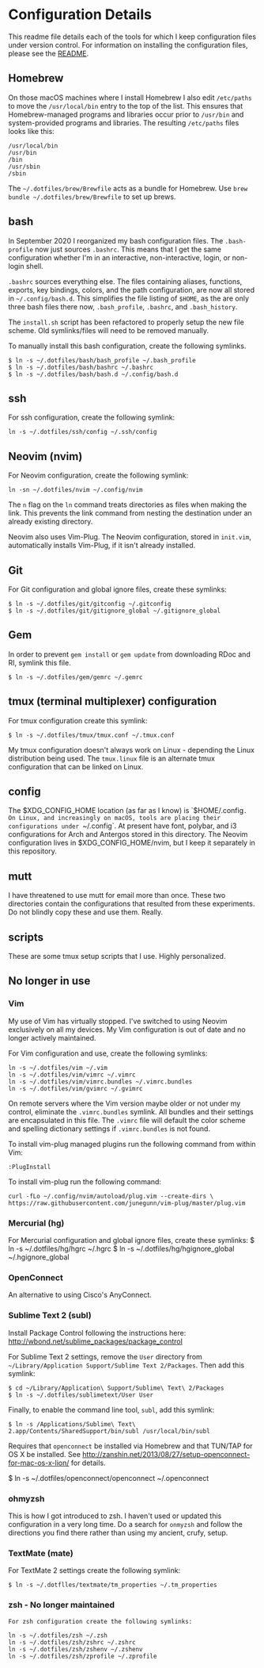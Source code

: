# Configuration Details

This readme file details each of the tools for which I keep configuration files under version
control. For information on installing the configuration files, please see the [README](README.markdown).

## Homebrew
On those macOS machines where I install Homebrew I also edit `/etc/paths` to move the `/usr/local/bin` entry to the top of the list. This ensures that Homebrew-managed programs and libraries occur prior to `/usr/bin` and system-provided programs and libraries. The resulting `/etc/paths` files looks like this:

    /usr/local/bin
    /usr/bin
    /bin
    /usr/sbin
    /sbin

The `~/.dotfiles/brew/Brewfile` acts as a bundle for Homebrew. Use `brew bundle ~/.dotfiles/brew/Brewfile` to set up brews.

## bash
In September 2020 I reorganized my bash configuration files. The `.bash-profile` now just sources
`.bashrc`. This means that I get the same configuration whether I'm in an interactive,
non-interactive, login, or non-login shell.

`.bashrc` sources everything else. The files containing aliases, functions, exports, key bindings,
colors, and the path configuration, are now all stored in `~/.config/bash.d`. This simplifies the
file listing of `$HOME`, as the are only three bash files there now, `.bash_profile`, `.bashrc`, and
`.bash_history`.

The `install.sh` script has been refactored to properly setup the new file scheme. Old
symlinks/files will need to be removed manually.

To manually install this bash configuration, create the following symlinks.


    $ ln -s ~/.dotfiles/bash/bash_profile ~/.bash_profile
    $ ln -s ~/.dotfiles/bash/bashrc ~/.bashrc
    $ ln -s ~/.dotfiles/bash/bash.d ~/.config/bash.d


## ssh
For ssh configuration, create the following symlink:

    ln -s ~/.dotfiles/ssh/config ~/.ssh/config

## Neovim (nvim)
For Neovim configuration, create the following symlink:

    ln -sn ~/.dotfiles/nvim ~/.config/nvim

The `n` flag on the `ln` command treats directories as files when making the link. This prevents the
link command from nesting the destination under an already existing directory.

Neovim also uses Vim-Plug. The Neovim configuration, stored in `init.vim`, automatically installs
Vim-Plug, if it isn't already installed.

## Git
For Git configuration and global ignore files, create these symlinks:

    $ ln -s ~/.dotfiles/git/gitconfig ~/.gitconfig
    $ ln -s ~/.dotfiles/git/gitignore_global ~/.gitignore_global

## Gem
In order to prevent `gem install` or `gem update` from downloading RDoc and RI, symlink this file.

    $ ln -s ~/.dotfiles/gem/gemrc ~/.gemrc

## tmux (terminal multiplexer) configuration
For tmux configuration create this symlink:

    $ ln -s ~/.dotfiles/tmux/tmux.conf ~/.tmux.conf

My tmux configuration doesn't always work on Linux - depending the Linux distribution being used. The
`tmux.linux` file is an alternate tmux configuration that can be linked on Linux.


## config
The $XDG_CONFIG_HOME location (as far as I know) is `$HOME/.config`. On Linux, and increasingly on
macOS, tools are placing their configurations under `~/.config`. At present have font, polybar, and
i3 configurations for Arch and Antergos stored in this directory. The Neovim configuration lives in
$XDG_CONFIG_HOME/nvim, but I keep it separately in this repository.

## mutt
I have threatened to use mutt for email more than once. These two directories contain the
configurations that resulted from these experiments. Do not blindly copy these and use them.
Really.

## scripts
These are some tmux setup scripts that I use. Highly personalized.


## No longer in use

### Vim
My use of Vim has virtually stopped. I've switched to using Neovim exclusively on all my devices. My
Vim configuration is out of date and no longer actively maintained.

For Vim configuration and use, create the following symlinks:

    ln -s ~/.dotfiles/vim ~/.vim
    ln -s ~/.dotfiles/vim/vimrc ~/.vimrc
    ln -s ~/.dotfiles/vim/vimrc.bundles ~/.vimrc.bundles
    ln -s ~/.dotfiles/vim/gvimrc ~/.gvimrc

On remote servers where the Vim version maybe older or not under my control, eliminate the
`.vimrc.bundles` symlink. All bundles and their settings are encapsulated in this file. The `.vimrc`
file will default the color scheme and spelling dictionary settings if `.vimrc.bundles` is not
found.

To install vim-plug managed plugins run the following command from within Vim:

    :PlugInstall

To install vim-plug run the following command:

    curl -fLo ~/.config/nvim/autoload/plug.vim --create-dirs \
    https://raw.githubusercontent.com/junegunn/vim-plug/master/plug.vim

### Mercurial (hg)
For Mercurial configuration and global ignore files, create these symlinks:
    $ ln -s ~/.dotfiles/hg/hgrc ~/.hgrc
    $ ln -s ~/.dotfiles/hg/hgignore_global ~/.hgignore_global

### OpenConnect
An alternative to using Cisco's AnyConnect.

### Sublime Text 2 (subl)
Install Package Control following the instructions here: http://wbond.net/sublime_packages/package_control

For Sublime Text 2 settings, remove the `User` directory from
`~/Library/Application Support/Sublime Text 2/Packages`. Then add this symlink:

    $ cd ~/Library/Application\ Support/Sublime\ Text\ 2/Packages
    $ ln -s ~/.dotfiles/sublimetext/User User

Finally, to enable the command line tool, `subl`, add this symlink:

    $ ln -s /Applications/Sublime\ Text\ 2.app/Contents/SharedSupport/bin/subl /usr/local/bin/subl

Requires that `openconnect` be installed via Homebrew and that TUN/TAP for OS X be installed. See http://zanshin.net/2013/08/27/setup-openconnect-for-mac-os-x-lion/
for details.

$ ln -s ~/.dotfiles/openconnect/openconnect ~/.openconnect

### ohmyzsh
This is how I got introduced to zsh. I haven't used or updated this configuration in a very long
time. Do a search for `onmyzsh` and follow the directions you find there rather than using my
ancient, crufy, setup.

### TextMate (mate)
For TextMate 2 settings create the following symlink:

    $ ln -s ~/.dotflles/textmate/tm_properties ~/.tm_properties

### zsh - No longer maintained
    For zsh configuration create the following symlinks:

    ln -s ~/.dotfiles/zsh ~/.zsh
    ln -s ~/.dotfiles/zsh/zshrc ~/.zshrc
    ln -s ~/.dotfiles/zsh/zshenv ~/.zshenv
    ln -s ~/.dotfiles/zsh/zprofile ~/.zprofile

